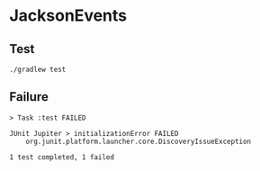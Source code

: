 # JacksonEvents

## Test
```
./gradlew test
```


## Failure
```shell
> Task :test FAILED

JUnit Jupiter > initializationError FAILED
    org.junit.platform.launcher.core.DiscoveryIssueException

1 test completed, 1 failed

```
